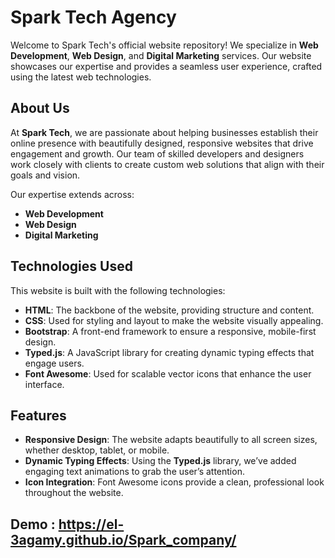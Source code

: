 # Spark Tech Agency

Welcome to Spark Tech's official website repository! We specialize in **Web Development**, **Web Design**, and **Digital Marketing** services. Our website showcases our expertise and provides a seamless user experience, crafted using the latest web technologies.

## About Us

At **Spark Tech**, we are passionate about helping businesses establish their online presence with beautifully designed, responsive websites that drive engagement and growth. Our team of skilled developers and designers work closely with clients to create custom web solutions that align with their goals and vision.

Our expertise extends across:
- **Web Development**
- **Web Design**
- **Digital Marketing**

## Technologies Used

This website is built with the following technologies:
- **HTML**: The backbone of the website, providing structure and content.
- **CSS**: Used for styling and layout to make the website visually appealing.
- **Bootstrap**: A front-end framework to ensure a responsive, mobile-first design.
- **Typed.js**: A JavaScript library for creating dynamic typing effects that engage users.
- **Font Awesome**: Used for scalable vector icons that enhance the user interface.

## Features

- **Responsive Design**: The website adapts beautifully to all screen sizes, whether desktop, tablet, or mobile.
- **Dynamic Typing Effects**: Using the **Typed.js** library, we’ve added engaging text animations to grab the user’s attention.
- **Icon Integration**: Font Awesome icons provide a clean, professional look throughout the website.


## Demo : https://el-3agamy.github.io/Spark_company/
